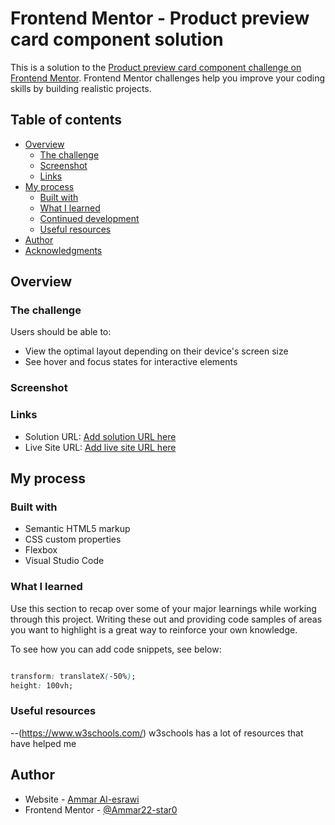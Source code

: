 # Frontend Mentor - Product preview card component solution

This is a solution to the [Product preview card component challenge on Frontend Mentor](https://www.frontendmentor.io/challenges/product-preview-card-component-GO7UmttRfa). Frontend Mentor challenges help you improve your coding skills by building realistic projects.

## Table of contents

- [Overview](#overview)
  - [The challenge](#the-challenge)
  - [Screenshot](#screenshot)
  - [Links](#links)
- [My process](#my-process)
  - [Built with](#built-with)
  - [What I learned](#what-i-learned)
  - [Continued development](#continued-development)
  - [Useful resources](#useful-resources)
- [Author](#author)
- [Acknowledgments](#acknowledgments)

## Overview

### The challenge

Users should be able to:

- View the optimal layout depending on their device's screen size
- See hover and focus states for interactive elements

### Screenshot

### Links

- Solution URL: [Add solution URL here](https://github.com/Ammar22-star0/Profile-card-component.git)
- Live Site URL: [Add live site URL here]( https://ammar22-star0.github.io/Profile-card-component/)

## My process

### Built with

- Semantic HTML5 markup
- CSS custom properties
- Flexbox
- Visual Studio Code

### What I learned

Use this section to recap over some of your major learnings while working through this project. Writing these out and providing code samples of areas you want to highlight is a great way to reinforce your own knowledge.

To see how you can add code snippets, see below:

```html

```

```css
transform: translateX(-50%);
height: 100vh;
```

### Useful resources

--(https://www.w3schools.com/) w3schools has a lot of resources that have helped me

## Author

- Website - [Ammar Al-esrawi](https://ammar22-star0.github.io/My-project/)
- Frontend Mentor - [@Ammar22-star0](https://www.frontendmentor.io/profile/Ammar22-star0)
